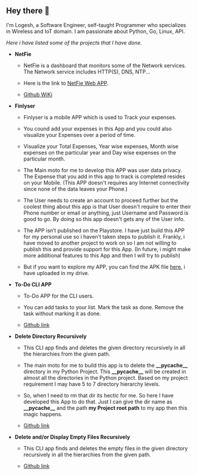 ## Hey there 👋

I'm Logesh, a Software Engineer, self-taught Programmer who specializes in Wireless and IoT domain.
I am passionate about Python, Go, Linux, API.

_Here i have listed some of the projects that I have done._
  - **NetFie**
    - NetFie is a dashboard that monitors some of the Network services. The Network service includes HTTP(S), DNS, NTP... 
      
    - Here is the link to [NetFie Web APP](https://netfie-9d483.web.app/#/).
      
    - [Github WiKi](https://github.com/LogeshVel/NetFie/wiki)
      
  - **Finlyser**

    - Finlyser is a mobile APP which is used to Track your expenses.
    - You cound add your expenses in this App and you could also visualize your Expenses over a period of time.
    - Visualize your Total Expenses, Year wise expenses, Month wise expenses on the particular year and Day wise expenses on the particular month.
    - The Main moto for me to develop this APP was user data privacy. The Expense that you add in this app to track is completed resides on your Mobile. (This APP doesn't requires any Internet connectivity since none of the data leaves your Phone.)
    - The User needs to create an account to proceed further but the coolest thing about this app is that User doesn't require to enter their Phone number or email or anything, just Username and Password is good to go. By doing so this app doesn't gets any of the User info.
    
    - The APP isn’t published on the Playstore. I have just build this APP for my personal use so i haven’t taken steps to publish it. Frankly, i have moved to another project to work on so I am not willing to publish this and provide support for this App. (In future, i might make more additional features to this App and then I will try to publish)
    - But if you want to explore my APP, you can find the APK file [here](https://drive.google.com/file/d/1-jo1RWmXxlJlCjesdEE_JnMAJIlLgPmI/view?usp=sharing), i have uploaded in my drive.
      
      
  - **To-Do CLI APP**
 
    - To-Do APP for the CLI users.
    - You can add tasks to your list. Mark the task as done. Remove the task without marking it as done.
      
    - [Github link](https://github.com/LogeshVel/todo)


  - **Delete Directory Recursively**
  
    - This CLI app finds and deletes the given directory recursively in all the hierarchies from the given path.
    - The main moto for me to build this app is to delete the **\_\_pycache\_\_** directory in my Python Project. This **\_\_pycache\_\_** will be created in almost all the directories in the Python project. Based on my project requirement I may have 5 to 7 directory hierarchy levels.
    - So, when I need to rm that dir its hectic for me. So here I have developed this App to do that. Just I can give the dir name as **\_\_pycache\_\_** and the path **my Project root path** to my app then this magic happens.
    
    - [Github link](https://github.com/LogeshVel/delete_dir_recursive)


  - **Delete and/or Display Empty Files Recursively**
  
    - This CLI app finds and deletes the empty files in the given directory recursively in all the hierarchies from the given path.
    
    - [Github link](https://github.com/LogeshVel/empty_item_remover)

